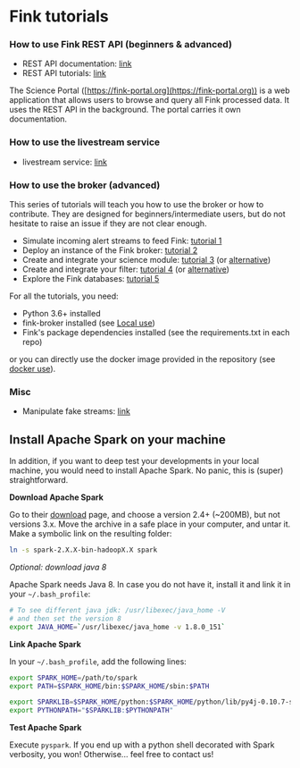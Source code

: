 # Fink tutorials

### How to use Fink REST API (beginners & advanced)

- REST API documentation: [link](https://fink-portal.org/api)
- REST API tutorials: [link](https://github.com/astrolabsoftware/fink-notebook-template)

The Science Portal ([https://fink-portal.org](https://fink-portal.org)) is a web application that allows users to browse and query all Fink processed data. It uses the REST API in the background. The portal carries it own documentation.

### How to use the livestream service

- livestream service: [link](https://github.com/astrolabsoftware/fink-client/blob/master/docs/livestream_manual.md)

### How to use the broker (advanced)

This series of tutorials will teach you how to use the broker or how to contribute. They are designed for beginners/intermediate users, but do not hesitate to raise an issue if they are not clear enough.

* Simulate incoming alert streams to feed Fink: [tutorial 1](simulator.md)
* Deploy an instance of the Fink broker: [tutorial 2](deployment.md)
* Create and integrate your science module: [tutorial 3](create-science-module.md) (or [alternative](https://github.com/astrolabsoftware/fink-science/tree/master/tutorial))
* Create and integrate your filter: [tutorial 4](create-filters.md) (or [alternative](https://github.com/astrolabsoftware/fink-client/blob/master/docs/create_filter.md))
* Explore the Fink databases: [tutorial 5](db-inspection.md)

For all the tutorials, you need:

* Python 3.6+ installed
* fink-broker installed (see [Local use](../broker/introduction.md#installation-local-mode))
* Fink's package dependencies installed (see the requirements.txt in each repo)

or you can directly use the docker image provided in the repository (see [docker use](../broker/introduction.md#use-with-docker)).

### Misc

- Manipulate fake streams: [link](https://github.com/astrolabsoftware/fink-client/tree/master/tests)

## Install Apache Spark on your machine

In addition, if you want to deep test your developments in your local machine, you would need to install Apache Spark. No panic, this is (super) straightforward.

**Download Apache Spark**

Go to their [download](http://spark.apache.org/downloads.html) page, and choose a version 2.4+ (~200MB), but not versions 3.x. Move the archive in a safe place in your computer, and untar it.
Make a symbolic link on the resulting folder:

```bash
ln -s spark-2.X.X-bin-hadoopX.X spark
```

*Optional: download java 8*

Apache Spark needs Java 8. In case you do not have it, install it and link it in your `~/.bash_profile`:

```bash
# To see different java jdk: /usr/libexec/java_home -V
# and then set the version 8
export JAVA_HOME=`/usr/libexec/java_home -v 1.8.0_151`
```

**Link Apache Spark**

In your `~/.bash_profile`, add the following lines:

```bash
export SPARK_HOME=/path/to/spark
export PATH=$SPARK_HOME/bin:$SPARK_HOME/sbin:$PATH

export SPARKLIB=$SPARK_HOME/python:$SPARK_HOME/python/lib/py4j-0.10.7-src.zip
export PYTHONPATH="$SPARKLIB:$PYTHONPATH"
```

**Test Apache Spark**

Execute `pyspark`. If you end up with a python shell decorated with Spark verbosity, you won! Otherwise... feel free to contact us!
